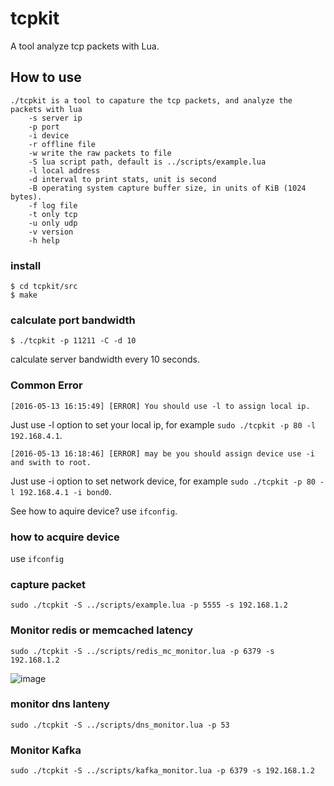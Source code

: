 # tcpkit
A tool analyze tcp packets with Lua.

## How to use

```
./tcpkit is a tool to capature the tcp packets, and analyze the packets with lua
	-s server ip
	-p port
	-i device
	-r offline file
	-w write the raw packets to file
	-S lua script path, default is ../scripts/example.lua
	-l local address
	-d interval to print stats, unit is second 
	-B operating system capture buffer size, in units of KiB (1024 bytes). 
	-f log file
	-t only tcp
	-u only udp
	-v version
	-h help
```

### install 

```shell
$ cd tcpkit/src
$ make
```

### calculate port bandwidth

```shell
$ ./tcpkit -p 11211 -C -d 10
```

calculate server bandwidth every 10 seconds.

### Common Error

```
[2016-05-13 16:15:49] [ERROR] You should use -l to assign local ip.
```

Just use -l option to set your local ip, for example `sudo ./tcpkit -p 80 -l 192.168.4.1`.


```
[2016-05-13 16:18:46] [ERROR] may be you should assign device use -i and swith to root.
```

Just use -i option to set network device, for example `sudo ./tcpkit -p 80 -l 192.168.4.1 -i bond0`. 

See how to aquire device? use `ifconfig`.

### how to acquire device

use `ifconfig`

### capture packet

```
sudo ./tcpkit -S ../scripts/example.lua -p 5555 -s 192.168.1.2
```

### Monitor redis or memcached latency 

```
sudo ./tcpkit -S ../scripts/redis_mc_monitor.lua -p 6379 -s 192.168.1.2
```
![image](https://raw.githubusercontent.com/git-hulk/tcpkit/master/snapshot/redis_mc_monitor.png)

### monitor dns lanteny
```
sudo ./tcpkit -S ../scripts/dns_monitor.lua -p 53
```

### Monitor Kafka 

```
sudo ./tcpkit -S ../scripts/kafka_monitor.lua -p 6379 -s 192.168.1.2
```

